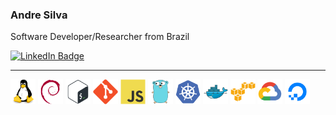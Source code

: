 

  ### Andre Silva
  
  Software Developer/Researcher from Brazil
  
  <div id="badges">
      <a href="https://www.linkedin.com/in/andreswebs/">
          <img src="https://img.shields.io/badge/LinkedIn-blue?logo=linkedin&logoColor=white" alt="LinkedIn Badge" target="_blank" />
      </a> 
  </div>
  <hr />
  <div id="tools">
      <img src="https://github.com/devicons/devicon/blob/master/icons/linux/linux-original.svg" title="" **alt="" width="40" height="40"/>      
      <img src="https://github.com/devicons/devicon/blob/master/icons/debian/debian-plain.svg" title="debian" **alt="debian" width="40" height="40"/>
      <img src="https://github.com/devicons/devicon/blob/master/icons/bash/bash-original.svg" title="bash" **alt="bash" width="40" height="40"/>
      <img src="https://github.com/devicons/devicon/blob/master/icons/git/git-original.svg" title="git" **alt="git" width="40" height="40"/>
      <img src="https://github.com/devicons/devicon/blob/master/icons/javascript/javascript-original.svg" title="javascript" **alt="javascript" width="40" height="40"/>
      <img src="https://github.com/devicons/devicon/blob/master/icons/go/go-original.svg" title="golang" **alt="golang" width="40" height="40"/>
      <img src="https://github.com/devicons/devicon/blob/master/icons/kubernetes/kubernetes-plain.svg" title="kubernetes" **alt="kubernetes" width="40" height="40"/>
      <img src="https://github.com/devicons/devicon/blob/master/icons/docker/docker-original.svg" title="docker" **alt="docker" width="40" height="40"/>
      <img src="https://github.com/devicons/devicon/blob/master/icons/amazonwebservices/amazonwebservices-original.svg" title="aws" **alt="aws" width="40" height="40"/>
      <img src="https://github.com/devicons/devicon/blob/master/icons/googlecloud/googlecloud-original.svg" title="googlecloud" **alt="googlecloud" width="40" height="40"/>
      <img src="https://github.com/devicons/devicon/blob/master/icons/digitalocean/digitalocean-original.svg" title="digitalocean" **alt="digitalocean" width="40" height="40"/>
  </div>
  
  
<!--

<div id="header" align="center">      
    <img src="" title="" **alt="" width="40" height="40"/>
    <img src="" title="" **alt="" width="40" height="40"/>
    <img src="" title="" **alt="" width="40" height="40"/>
</div>
-->

